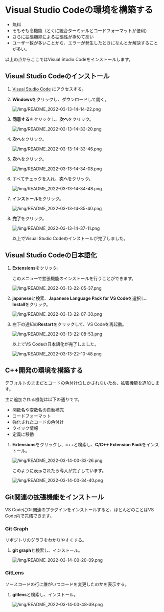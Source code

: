 # Visual Studio Codeの環境を構築する

- 無料
- そもそも高機能（とくに統合ターミナルとコードフォーマットが便利）
- さらに拡張機能による拡張性が極めて高い
- ユーザー数が多いことから、エラーが発生したときになんとか解決することが多い。

以上の点からここではVisual Studio Codeをインストールします。

## Visual Studio Codeのインストール

1. [Visual Studio Code](https://code.visualstudio.com/download) にアクセスする。

1. **Windows**をクリックし、ダウンロードして開く。

    ![/img/README_2022-03-13-14-14-22.png](/img/README_2022-03-13-14-14-22.png)

1. **同意する**をクリックし、**次へ**をクリック。

    ![/img/README_2022-03-13-14-33-20.png](/img/README_2022-03-13-14-33-20.png)

1. **次へ**をクリック。

    ![/img/README_2022-03-13-14-33-46.png](/img/README_2022-03-13-14-33-46.png)

1. **次へ**をクリック。

    ![/img/README_2022-03-13-14-34-08.png](/img/README_2022-03-13-14-34-08.png)

1. すべてチェックを入れ、**次へ**をクリック。

    ![/img/README_2022-03-13-14-34-48.png](/img/README_2022-03-13-14-34-48.png)

1. **インストール**をクリック。

    ![/img/README_2022-03-13-14-35-40.png](/img/README_2022-03-13-14-35-40.png)

1. **完了**をクリック。

    ![/img/README_2022-03-13-14-37-11.png](/img/README_2022-03-13-14-37-11.png)

    以上でVisual Studio Codeのインストールが完了しました。

## Visual Studio Codeの日本語化

1. **Extensions**をクリック。

    このメニューで拡張機能のインストールを行うことができます。

    ![/img/README_2022-03-13-22-05-37.png](/img/README_2022-03-13-22-05-37.png)

1. **japanese**と検索、**Japanese Language Pack for VS Code**を選択し、**Install**をクリック。

    ![/img/README_2022-03-13-22-07-30.png](/img/README_2022-03-13-22-07-30.png)

1. 左下の通知の**Restart**をクリックして、VS Codeを再起動。

    ![/img/README_2022-03-13-22-08-53.png](/img/README_2022-03-13-22-08-53.png)

    以上でVS Codeの日本語化が完了しました。

    ![/img/README_2022-03-13-22-10-48.png](/img/README_2022-03-13-22-10-48.png)

## C++開発の環境を構築する

デフォルトのままだとコードの色付け位しかされないため、拡張機能を追加します。

主に追加される機能は以下の通りです。

- 関数名や変数名の自動補完
- コードフォーマット
- 強化されたコードの色付け
- クイック情報
- 定義に移動

1. **Extensions**をクリックし、c++と検索し、**C/C++ Extension Pack**をインストール。

    ![/img/README_2022-03-14-00-33-26.png](/img/README_2022-03-14-00-33-26.png)

    このように表示されたら導入が完了しています。

    ![/img/README_2022-03-14-00-34-40.png](/img/README_2022-03-14-00-34-40.png)

## Git関連の拡張機能をインストール

VS CodeにGit関連のプラグインをインストールすると、ほとんどのことはVS Code内で完結できます。

### Git Graph

リポジトリのグラフをわかりやすくする。

1. **git graph**と検索し、インストール。

    ![/img/README_2022-03-14-00-20-09.png](/img/README_2022-03-14-00-20-09.png)

### GitLens

ソースコードの行に誰がいつコードを変更したのかを表示する。

1. **gitlens**と検索し、インストール。

    ![/img/README_2022-03-14-00-48-39.png](/img/README_2022-03-14-00-48-39.png)
